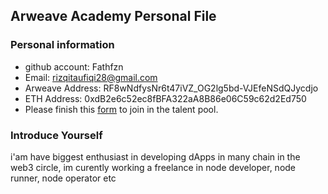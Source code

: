 ## Arweave Academy Personal File

### Personal information

- github account: Fathfzn
- Email: rizqitaufiqi28@gmail.com
- Arweave Address: RF8wNdfysNr6t47iVZ_OG2lg5bd-VJEfeNSdQJycdjo
- ETH Address: 0xdB2e6c52ec8fBFA322aA8B86e06C59c62d2Ed750
- Please finish this [form](https://docs.google.com/forms/d/e/1FAIpQLSfWA5fIIcBgmRppm3jNz5vmf9Mai_QMVil-2pO4r7YKn_Zhtw/viewform?usp=sf_link) to join in the talent pool.

### Introduce Yourself
 i'am have biggest enthusiast in developing dApps in many chain in the web3 circle, im curently working a freelance in node developer, node runner, node operator etc
